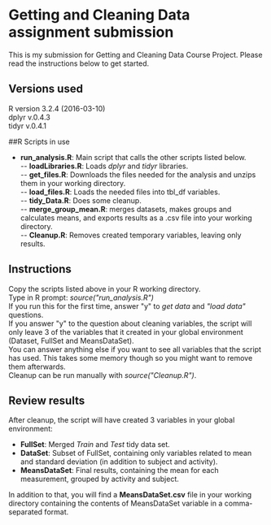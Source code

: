 # Getting and Cleaning Data assignment submission
This is my submission for Getting and Cleaning Data Course Project.
Please read the instructions below to get started.


## Versions used
R version 3.2.4 (2016-03-10)   
dplyr v.0.4.3    
tidyr v.0.4.1  

##R Scripts in use

- **run_analysis.R**: Main script that calls the other scripts listed below.  
-- **loadLibraries.R**: Loads *dplyr* and *tidyr* libraries.  
-- **get_files.R**: Downloads the files needed for the analysis and unzips them in your working directory.  
-- **load_files.R**: Loads the needed files into tbl_df variables.  
-- **tidy_Data.R**: Does some cleanup.  
-- **merge_group_mean.R**: merges datasets, makes groups and calculates means, and exports results as a .csv file into your working directory.  
-- **Cleanup.R**: Removes created temporary variables, leaving only results.  


## Instructions
Copy the scripts listed above in your R working directory.  
Type in R prompt: *source("run_analysis.R")*  
If you run this for the first time, answer "y" to *get data* and *"load data"* questions.  
If you answer "y" to the question about cleaning variables, the script will only leave 3 of the variables that it created in your global environment (Dataset, FullSet and MeansDataSet).  
You can answer anything else if you want to see all variables that the script has used. This takes some memory though so you might want to remove them afterwards.  
Cleanup can be run manually with *source("Cleanup.R")*.


## Review results
After cleanup, the script will have created 3 variables in your global environment:

* **FullSet**: Merged *Train* and *Test* tidy data set.  
* **DataSet**: Subset of FullSet, containing only variables related to mean and standard deviation (in addition to subject and activity).  
* **MeansDataSet**: Final results, containing the mean for each measurement, grouped by activity and subject.

In addition to that, you will find a **MeansDataSet.csv** file in your working directory containing the contents of MeansDataSet variable in a comma-separated format.   
